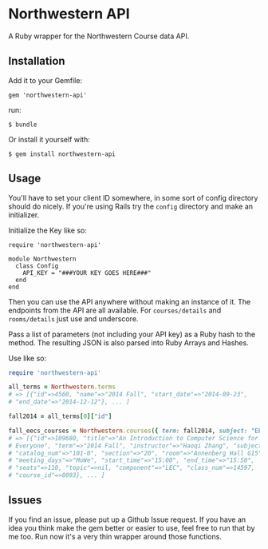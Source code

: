 # Northwestern API

A Ruby wrapper for the Northwestern Course data API.

## Installation

Add it to your Gemfile:

    gem 'northwestern-api'

run:

    $ bundle

Or install it yourself with:

    $ gem install northwestern-api

## Usage

You'll have to set your client ID somewhere, in some sort of config directory
should do nicely.  If you're using Rails try the `config` directory and make an
initializer.

Initialize the Key like so:

```
require 'northwestern-api'

module Northwestern
  class Config
    API_KEY = "###YOUR KEY GOES HERE###"
  end
end
```

Then you can use the API anywhere without making an instance of it. The
endpoints from the API are all available.  For `courses/details` and
`rooms/details` just use and underscore.

Pass a list of parameters (not including your API key) as a Ruby hash to the
method.  The resulting JSON is also parsed into Ruby Arrays and Hashes.

Use like so:

```ruby
require 'northwestern-api'

all_terms = Northwestern.terms
# => [{"id"=>4560, "name"=>"2014 Fall", "start_date"=>"2014-09-23",
# "end_date"=>"2014-12-12"}, ... ]

fall2014 = all_terms[0]["id"]

fall_eecs_courses = Northwestern.courses({ term: fall2014, subject: "EECS" })
# => [{"id"=>109680, "title"=>"An Introduction to Computer Science for
# Everyone", "term"=>"2014 Fall", "instructor"=>"Haoqi Zhang", "subject"=>"EECS",
# "catalog_num"=>"101-0", "section"=>"20", "room"=>"Annenberg Hall G15",
# "meeting_days"=>"MoWe", "start_time"=>"15:00", "end_time"=>"15:50",
# "seats"=>110, "topic"=>nil, "component"=>"LEC", "class_num"=>14597,
# "course_id"=>8093}, ... ]
```

## Issues

If you find an issue, please put up a Github Issue request.  If you have an idea
you think make the gem better or easier to use, feel free to run that by me too.
Run now it's a very thin wrapper around those functions.
